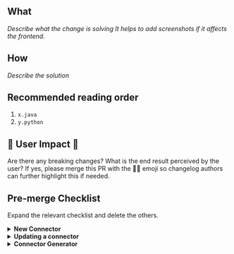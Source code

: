 ## What
*Describe what the change is solving*
*It helps to add screenshots if it affects the frontend.*

## How
*Describe the solution*

## Recommended reading order
1. `x.java`
2. `y.python`

## 🚨 User Impact 🚨
Are there any breaking changes? What is the end result perceived by the user? If yes, please merge this PR with the 🚨🚨 emoji so changelog authors can further highlight this if needed.

## Pre-merge Checklist
Expand the relevant checklist and delete the others.

<details><summary><strong>New Connector</strong></summary>

### Community member or Airbyter

- [ ] **Community member?** Grant edit access to maintainers ([instructions](https://docs.github.com/en/github/collaborating-with-pull-requests/working-with-forks/allowing-changes-to-a-pull-request-branch-created-from-a-fork#enabling-repository-maintainer-permissions-on-existing-pull-requests))
- [ ] Secrets in the connector's spec are annotated with `airbyte_secret`
- [ ] Unit & integration tests added and passing. Community members, please provide proof of success locally e.g: screenshot or copy-paste unit, integration, and acceptance test output. To run acceptance tests for a Python connector, follow instructions in the README. For java connectors run `./gradlew :airbyte-integrations:connectors:<name>:integrationTest`.
- [ ] Code reviews completed
- [ ] Documentation updated
    - [ ] Connector's `README.md`
    - [ ] Connector's `bootstrap.md`. See [description and examples](https://docs.google.com/document/d/1ypdgmwmEHWv-TrO4_YOQ7pAJGVrMp5BOkEVh831N260/edit?usp=sharing)
    - [ ] `docs/integrations/<source or destination>/<name>.md` including changelog. See changelog [example](https://docs.airbyte.com/integrations/sources/stripe#changelog)
    - [ ] `docs/integrations/README.md`
    - [ ] `airbyte-integrations/builds.md`
- [ ] PR name follows [PR naming conventions](https://docs.airbyte.com/contributing-to-airbyte/issues-and-pull-requests)

### Airbyter

If this is a community PR, the Airbyte engineer reviewing this PR is responsible for the below items.

- [ ] Create a non-forked branch based on this PR and test the below items on it
- [ ] Build is successful
- [ ] If new credentials are required for use in CI, add them to GSM. [Instructions](https://docs.airbyte.com/connector-development#using-credentials-in-ci).
- [ ] [`/test connector=connectors/<name>` command](https://docs.airbyte.com/connector-development#updating-an-existing-connector) is passing
- [ ] New Connector version released on Dockerhub by running the `/publish` command described [here](https://docs.airbyte.com/connector-development#updating-an-existing-connector)
- [ ] After the connector is published, connector added to connector index as described [here](https://docs.airbyte.com/connector-development#publishing-a-connector)
- [ ] Seed specs have been re-generated by building the platform and committing the changes to the seed spec files, as described [here](https://docs.airbyte.com/connector-development#publishing-a-connector)

</details>

<details><summary><strong>Updating a connector</strong></summary>

### Community member or Airbyter

- [ ] Grant edit access to maintainers ([instructions](https://docs.github.com/en/github/collaborating-with-pull-requests/working-with-forks/allowing-changes-to-a-pull-request-branch-created-from-a-fork#enabling-repository-maintainer-permissions-on-existing-pull-requests))
- [ ] Secrets in the connector's spec are annotated with `airbyte_secret`
- [ ] Unit & integration tests added and passing. Community members, please provide proof of success locally e.g: screenshot or copy-paste unit, integration, and acceptance test output. To run acceptance tests for a Python connector, follow instructions in the README. For java connectors run `./gradlew :airbyte-integrations:connectors:<name>:integrationTest`.
- [ ] Code reviews completed
- [ ] Documentation updated
    - [ ] Connector's `README.md`
    - [ ] Connector's `bootstrap.md`. See [description and examples](https://docs.google.com/document/d/1ypdgmwmEHWv-TrO4_YOQ7pAJGVrMp5BOkEVh831N260/edit?usp=sharing)
    - [ ] Changelog updated in `docs/integrations/<source or destination>/<name>.md` including changelog. See changelog [example](https://docs.airbyte.com/integrations/sources/stripe#changelog)
- [ ] PR name follows [PR naming conventions](https://docs.airbyte.com/contributing-to-airbyte/issues-and-pull-requests)

### Airbyter

If this is a community PR, the Airbyte engineer reviewing this PR is responsible for the below items.

- [ ] Create a non-forked branch based on this PR and test the below items on it
- [ ] Build is successful
- [ ] If new credentials are required for use in CI, add them to GSM. [Instructions](https://docs.airbyte.com/connector-development#using-credentials-in-ci).
- [ ] [`/test connector=connectors/<name>` command](https://docs.airbyte.com/connector-development#updating-an-existing-connector) is passing
- [ ] New Connector version released on Dockerhub and connector version bumped by running the `/publish` command described [here](https://docs.airbyte.com/connector-development#updating-an-existing-connector)

</details>

<details><summary><strong>Connector Generator</strong></summary>

- [ ] Issue acceptance criteria met
- [ ] PR name follows [PR naming conventions](https://docs.airbyte.com/contributing-to-airbyte/issues-and-pull-requests)
- [ ] If adding a new generator, add it to the [list of scaffold modules being tested](https://github.com/airbytehq/airbyte/blob/master/airbyte-integrations/connector-templates/generator/build.gradle#L41)
- [ ] The generator test modules (all connectors with `-scaffold` in their name) have been updated with the latest scaffold by running `./gradlew :airbyte-integrations:connector-templates:generator:testScaffoldTemplates` then checking in your changes
- [ ] Documentation which references the generator is updated as needed

</details>
